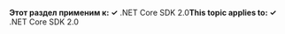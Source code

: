 <span data-ttu-id="ae78a-101">**Этот раздел применим к: ✓** .NET Core SDK 2.0</span><span class="sxs-lookup"><span data-stu-id="ae78a-101">**This topic applies to: ✓** .NET Core SDK 2.0</span></span>
